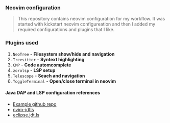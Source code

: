 ### Neovim configuration

> This repository contains neovim configuration for my workflow. It was started
> with kickstart neovim configureation and then I added my required
> configurations and plugins that I like.


### Plugins used

1. `NeoTree` - **Filesystem show/hide and navigation**
2. `Treesitter` - **Syntext highlighting**
3. `CMP` - **Code automcomplete**
4. `zorolsp` - **LSP setup**
5. `Telescope` - **Seach and navigation**
6. `ToggleTerminal` - **Open/close terminal in neovim**


#### Java DAP and LSP configuration references

- [Example github repo](https://github.com/Nawy/nvim-config-examples/tree/main/dap-java)
- [nvim-jdtls](https://github.com/mfussenegger/nvim-jdtls?tab=readme-ov-file)
- [eclipse.jdt.ls](https://github.com/eclipse-jdtls/eclipse.jdt.ls?tab=readme-ov-file#installation)
